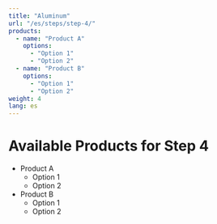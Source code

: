 ```yaml
---
title: "Aluminum"
url: "/es/steps/step-4/"
products:
  - name: "Product A"
    options:
      - "Option 1"
      - "Option 2"
  - name: "Product B"
    options:
      - "Option 1"
      - "Option 2"
weight: 4
lang: es
---
```


# Available Products for Step 4

- Product A
  - Option 1
  - Option 2
- Product B
  - Option 1
  - Option 2